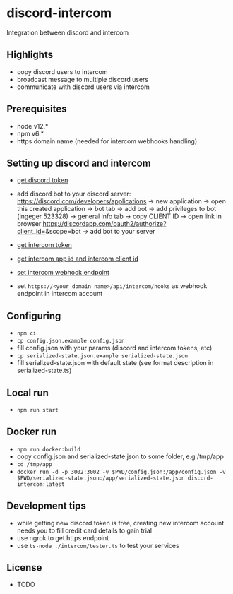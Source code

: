 # discord-intercom
Integration between discord and intercom

## Highlights
- copy discord users to intercom
- broadcast message to multiple discord users
- communicate with discord users via intercom

## Prerequisites
- node v12.*
- npm v6.*
- https domain name (needed for intercom webhooks handling)

## Setting up discord and intercom
- [get discord token](https://discordjs.guide/preparations/setting-up-a-bot-application.html#your-token)
- add discord bot to your discord server: https://discord.com/developers/applications -> new application -> open this created application -> bot tab -> add bot -> add privileges to bot (ingeger 523328) -> general info tab -> copy CLIENT ID -> open link in browser https://discordapp.com/oauth2/authorize?client_id=<CLIENT ID>&scope=bot -> add bot to your server  

- [get intercom token](https://developers.intercom.com/building-apps/docs/authentication-types#section-how-to-get-your-access-token)
- [get intercom app id and intercom client id](https://app.intercom.com/a/apps/<INTERCOM_APP_ID>/developer-hub/app-packages/<PACKAGE_ID>/basic-info)
- [set intercom webhook endpoint](https://developers.intercom.com/building-apps/docs/setting-up-webhooks)
- set `https://<your domain name>/api/intercom/hooks` as webhook endpoint in intercom account 

## Configuring
- `npm ci`
- `cp config.json.example config.json`
- fill config.json with your params (discord and intercom tokens, etc)
- `cp serialized-state.json.example serialized-state.json`
- fill serialized-state.json with default state (see format description in serialized-state.ts)

## Local run
- `npm run start`

## Docker run
- `npm run docker:build`
- copy config.json and serialized-state.json to some folder, e.g /tmp/app
- `cd /tmp/app`
- `docker run -d -p 3002:3002 -v $PWD/config.json:/app/config.json -v $PWD/serialized-state.json:/app/serialized-state.json discord-intercom:latest` 

## Development tips
- while getting new discord token is free, creating new intercom account needs you to fill credit card details to gain trial  
- use ngrok to get https endpoint
- use `ts-node ./intercom/tester.ts` to test your services

## License
- TODO
